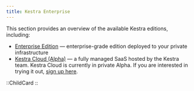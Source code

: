 ```yaml
---
title: Kestra Enterprise
---
```


This section provides an overview of the available Kestra editions, including:
- [Enterprise Edition](./01.enterprise-edition.md) — enterprise-grade edition deployed to your private infrastructure
- [Kestra Cloud (Alpha)](./02.cloud.md) — a fully managed SaaS hosted by the Kestra team. Kestra Cloud is currently in private Alpha. If you are interested in trying it out, [sign up here](https://kestra.io/cloud).

::ChildCard
::
